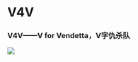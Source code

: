 # V4V
### V4V——V for Vendetta，V字仇杀队

![](https://raw.githubusercontent.com/unstoppabor/V4V/master/resources/static_images/V4V.jpg)
